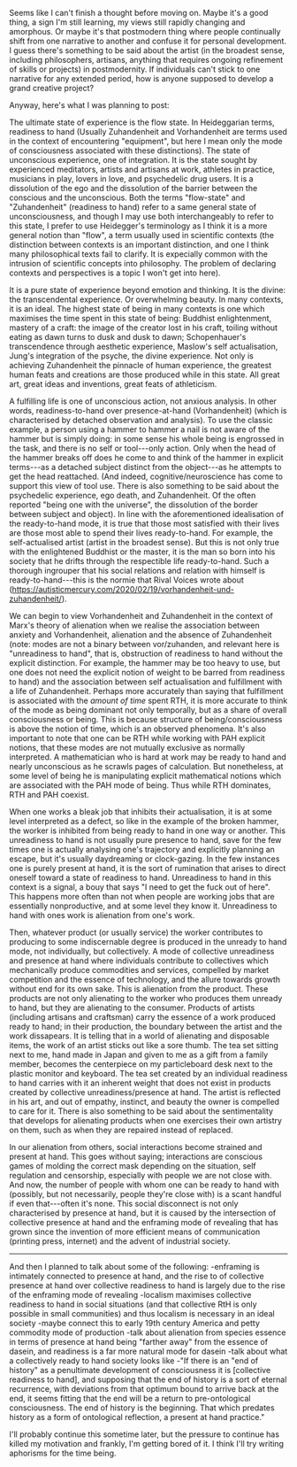 Seems like I can't finish a thought before moving on.  Maybe it's a good thing, a sign I'm still learning, my views still rapidly changing and amorphous.  Or maybe it's that postmodern thing where people continually shift from one narrative to another and confuse it for personal development.  I guess there's something to be said about the artist (in the broadest sense, including philosophers, artisans, anything that requires ongoing refinement of skills or projects) in postmodernity.  If individuals can't stick to one narrative for any extended period, how is anyone supposed to develop a grand creative project?  

Anyway, here's what I was planning to post: 

The ultimate state of experience is the flow state. In Heideggarian terms, readiness to hand (Usually Zuhandenheit and Vorhandenheit are terms used in the context of encountering "equipment", but here I mean only the mode of consciousness associated with these distinctions).  The state of unconscious experience, one of integration.  It is the state sought by experienced meditators, artists and artisans at work, athletes in practice, musicians in play, lovers in love, and psychedelic drug users.  It is a dissolution of the ego and the dissolution of the barrier between the conscious and the unconscious.  Both the terms "flow-state" and "Zuhandenheit" (readiness to hand) refer to a same general state of unconsciousness, and though I may use both interchangeably to refer to this state, I prefer to use Heidegger's terminology as I think it is a more general notion than "flow", a term usually used in scientific contexts (the distinction between contexts is an important distinction, and one I think many philosophical texts fail to clarify.  It is expecially common with the intrusion of scientific concepts into philosophy.  The problem of declaring contexts and perspectives is a topic I won't get into here).  

It is a pure state of experience beyond emotion and thinking.  It is the divine: the transcendental experience.  Or overwhelming beauty.  In many contexts, it is an ideal.  The highest state of being in many contexts is one which maximises the time spent in this state of being: Buddhist enlightenment, mastery of a craft: the image of the creator lost in his craft, toiling without eating as dawn turns to dusk and dusk to dawn; Schopenhauer's transcendence through aesthetic experience, Maslow's self actualisation, Jung's integration of the psyche, the divine experience.  Not only is achieving Zuhandenheit the pinnacle of human experience, the greatest human feats and creations are those produced while in this state.  All great art, great ideas and inventions, great feats of athleticism.  

A fulfilling life is one of unconscious action, not anxious analysis.   In other words, readiness-to-hand over presence-at-hand (Vorhandenheit) (which is characterised by detached observation and analysis).  To use the classic example, a person using a hammer to hammer a nail is not aware of the hammer but is simply doing: in some sense his whole being is engrossed in the task, and there is no self or tool---only action.  Only when the head of the hammer breaks off does he come to and think of the hammer in explicit terms---as a detached subject distinct from the object---as he attempts to get the head reattached.  (And indeed, cognitive/neuroscience has come to support this view of tool use.  There is also something to be said about the psychedelic experience, ego death, and Zuhandenheit.  Of the often reported "being one with the universe", the dissolution of the border between subject and object).  In line with the aforementioned idealisation of the ready-to-hand mode, it is true that those most satisfied with their lives are those most able to spend their lives ready-to-hand.  For example, the self-actualised artist (artist in the broadest sense).  But this is not only true with the enlightened Buddhist or the master, it is the man so born into his society that he drifts through the respectible life ready-to-hand.  Such a thorough ingrouper that his social relations and relation with himself is ready-to-hand---this is the normie that Rival Voices wrote about (https://autisticmercury.com/2020/02/19/vorhandenheit-und-zuhandenheit/).

We can begin to view Vorhandenheit and Zuhandenheit in the context of Marx's theory of alienation when we realise the association between anxiety and Vorhandenheit, alienation and the absence of Zuhandenheit (note: modes are not a binary between vor/zuhanden, and relevant here is "unreadiness to hand", that is, obstruction of readiness to hand without the explicit distinction.  For example, the hammer may be too heavy to use, but one does not need the explicit notion of weight to be barred from readiness to hand)  and the association between self actualisation and fulfillment with a life of Zuhandenheit.  Perhaps more accurately than saying that fulfillment is associated with the *amount of time* spent RTH, it is more accurate to think of the mode as being dominant not only temporally, but as a share of overall consciousness or being.  This is because structure of being/consciousness is above the notion of time, which is an observed phenomena.  It's also important to note that one can be RTH while working with PAH explicit notions, that these modes are not mutually exclusive as normally interpreted.  A mathematician who is hard at work may be ready to hand and nearly unconscious as he scrawls pages of calculation.  But nonetheless, at some level of being he is manipulating explicit mathematical notions which are associated with the PAH mode of being.  Thus while RTH dominates, RTH and PAH coexist.

When one works a bleak job that inhibits their actualisation, it is at some level interpreted as a defect, so like in the example of the broken hammer, the worker is inhibited from being ready to hand in one way or another.  This unreadiness to hand is not usually pure presence to hand, save for the few times one is actually analysing one's trajectory and explicitly planning an escape, but it's usually daydreaming or clock-gazing.  In the few instances one is purely present at hand, it is the sort of rumination that arises to direct oneself toward a state of readiness to hand.  Unreadiness to hand in this context is a signal, a bouy that says "I need to get the fuck out of here".  This happens more often than not when people are working jobs that are essentially nonproductive, and at some level they know it.  Unreadiness to hand with ones work is alienation from one's work.

Then, whatever product (or usually service) the worker contributes to producing to some indiscernable degree is produced in the unready to hand mode, not individually, but collectively.  A mode of collective unreadiness and presence at hand where individuals contribute to collectives which mechanically produce commodities and services, compelled by market competition and the essence of technology, and the allure towards growth without end for its own sake.  This is alienation from the product.  These products are not only alienating to the worker who produces them unready to hand, but they are alienating to the consumer.  Products of artists (including artisans and craftsman) carry the essence of a work produced ready to hand; in their production, the boundary between the artist and the work dissapears.  It is telling that in a world of alienating and disposable items, the work of an artist sticks out like a sore thumb.  The tea set sitting next to me, hand made in Japan and given to me as a gift from a family member, becomes the centerpiece on my particleboard desk next to the plastic monitor and keyboard.  The tea set created by an individual readiness to hand carries with it an inherent weight that does not exist in products created by collective unreadiness/presence at hand.  The artist is reflected in his art, and out of empathy, instinct, and beauty the owner is compelled to care for it.  There is also something to be said about the sentimentality that develops for alienating products when one exercises their own artistry on them, such as when they are repaired instead of replaced.

In our alienation from others, social interactions become strained and present at hand.  This goes without saying; interactions are conscious games of molding the correct mask depending on the situation, self regulation and censorship, especially with people we are not close with.  And now, the number of people with whom one can be ready to hand with (possibly, but not necessarily, people they're close with) is a scant handful if even that---often it's none.  This social disconnect is not only characterised by presence at hand, but it is caused by the intersection of collective presence at hand and the enframing mode of revealing that has grown since the invention of more efficient means of communication (printing press, internet) and the advent of industrial society.  

------

And then I planned to talk about some of the following:
-enframing is intimately connected to presence at hand, and the rise to of collective presence at hand over collective readiness to hand is largely due to the rise of the enframing mode of revealing
-localism maximises collective readiness to hand in social situations (and that collective RtH is only possible in small communities) and thus localism is necessary in an ideal society
-maybe connect this to early 19th century America and petty commodity mode of production
-talk about alienation from species essence in terms of presence at hand being "farther away" from the essence of dasein, and readiness is a far more natural mode for dasein
-talk about what a collectively ready to hand society looks like
-"If there is an "end of history" as a penultimate development of consciousness it is [collective readiness to hand], and supposing that the end of history is a sort of eternal recurrence, with deviations from that optimum bound to arrive back at the end, it seems fitting that the end will be a return to pre-ontological consciousness.  The end of history is the beginning.  That which predates history as a form of ontological reflection, a present at hand practice."

I'll probably continue this sometime later, but the pressure to continue has killed my motivation and frankly, I'm getting bored of it.  I think I'll try writing aphorisms for the time being.
